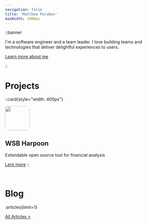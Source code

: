 ```yaml
---
navigation: false
title: 'Matthew Poruben'
maxWidth: 1000px
---
```


::banner

I'm a software engineer and a team leader. I love building teams and
technologies that deliver delightful experiences to users.

[Learn more about me](/about)

<ContactButtons/>
::


# Projects

::card{style="width: 400px"}

<img src="/images/projects/wsb-harpoon.jpg" width="80px" height="80px" style="border-radius: 10px"/>

## WSB Harpoon
Extendable open source tool for financial analysis

[Lern more](https://mporuben.github.io/wsb-harpoon)
::


<br/>

# Blog
:articles{limit=1}

[All Articles >](/blog)
